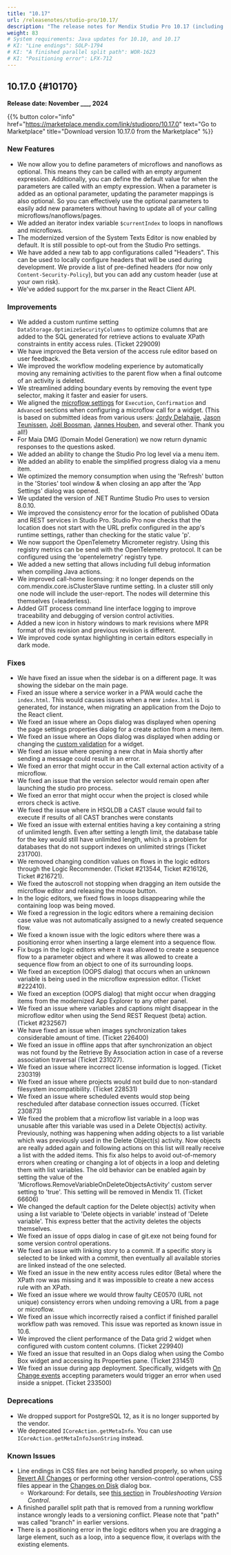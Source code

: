 ```yaml
---
title: "10.17"
url: /releasenotes/studio-pro/10.17/
description: "The release notes for Mendix Studio Pro 10.17 (including all patches) with details on new features, bug fixes, and known issues."
weight: 83
# System requirements: Java updates for 10.10, and 10.17
# KI: "Line endings": SOLP-1794 
# KI: "A finished parallel split path": WOR-1623
# KI: "Positioning error": LFX-712
---
```


## 10.17.0 {#10170}

**Release date: November ___, 2024**

{{% button color="info" href="https://marketplace.mendix.com/link/studiopro/10.17.0" text="Go to Marketplace" title="Download version 10.17.0 from the Marketplace" %}}

### New Features

* We now allow you to define parameters of microflows and nanoflows as optional. This means they can be called with an empty argument expression. Additionally, you can define the default value for when the parameters are called with an empty expression. When a parameter is added as an optional parameter, updating the parameter mappings is also optional. So you can effectively use the optional parameters to easily add new parameters without having to update all of your calling microflows/nanoflows/pages.
* We added an iterator index variable `$currentIndex` to loops in nanoflows and microflows.
* The modernized version of the System Texts Editor is now enabled by default. It is still possible to opt-out from the Studio Pro settings.
* We have added a new tab to app configurations called "Headers". This can be used to locally configure headers that will be used during development. We provide a list of pre-defined headers (for now only `Content-Security-Policy`), but you can add any custom header (use at your own risk).
* We've added support for the mx.parser in the React Client API.

### Improvements

* We added a custom runtime setting `DataStorage.OptimizeSecurityColumns` to optimize columns that are added to the SQL generated for retrieve actions to evaluate XPath constraints in entity access rules. (Ticket 229009)
* We have improved the Beta version of the access rule editor based on user feedback.
* We improved the workflow modeling experience by automatically moving any remaining activities to the parent flow when a final outcome of an activity is deleted.
* We streamlined adding boundary events by removing the event type selector, making it faster and easier for users.
* We aligned the [microflow settings](/refguide/on-click-event/#microflow-settings) for `Execution`, `Confirmation` and `Advanced` sections when configuring a microflow call for a widget. (This is based on submitted ideas from various users: [Jordy Delahaije](https://community.mendix.com/link/space/studio-pro/ideas/3676), [Jason Teunissen](https://community.mendix.com/link/space/user-experience/ideas/1971), [Joël Boosman](https://community.mendix.com/link/space/microflows/ideas/2470), [Jannes Houben](https://community.mendix.com/link/space/widgets/ideas/1868), and several other. Thank you all!)
* For Maia DMG (Domain Model Generation) we now return dynamic responses to the questions asked.
* We added an ability to change the Studio Pro log level via a menu item.
* We added an ability to enable the simplified progress dialog via a menu item.
* We optimized the memory consumption when using the 'Refresh' button in the 'Stories' tool window & when closing an app after the 'App Settings' dialog was opened.
* We updated the version of .NET Runtime Studio Pro uses to version 8.0.10.
* We improved the consistency error for the location of published OData and REST services in Studio Pro. Studio Pro now checks that the location does not start with the URL prefix configured in the app's runtime settings, rather than checking for the static value 'p'.
* We now support the OpenTelemetry Micrometer registry. Using this registry metrics can be send with the OpenTelemetry protocol. It can be configured using the 'opentelemetry' registry type.
* We added a new setting that allows including full debug information when compiling Java actions.
* We improved call-home licensing: it no longer depends on the com.mendix.core.isClusterSlave runtime setting. In a cluster still only one node will include the user-report. The nodes will determine this themselves (=leaderless).
* Added GIT process command line interface logging to improve traceability and debugging of version control activities.
* Added a new icon in history windows to mark revisions where MPR format of this revision and previous revision is different.
* We improved code syntax highlighting in certain editors especially in dark mode.

### Fixes

* We have fixed an issue when the sidebar is on a different page. It was showing the sidebar on the main page.
* Fixed an issue where a service worker in a PWA would cache the `index.html`. This would causes issues when a new `index.html` is generated, for instance, when migrating an application from the Dojo to the React client.
* We fixed an issue where an Oops dialog was displayed when opening the page settings properties dialog for a create action from a menu item.
* We fixed an issue where an Oops dialog was displayed when adding or changing the [custom validation](/refguide/common-widget-properties/#custom-validation) for a widget.
* We fixed an issue where opening a new chat in Maia shortly after sending a message could result in an error.
* We fixed an error that might occur in the Call external action activity of a microflow.
* We fixed an issue that the version selector would remain open after launching the studio pro process.
* We fixed an error that might occur when the project is closed while errors check is active.
* We fixed the issue where in HSQLDB a CAST clause would fail to execute if results of all CAST branches were constants
* We fixed an issue with external entities having a key containing a string of unlimited length. Even after setting a length limit, the database table for the key would still have unlimited length, which is a problem for databases that do not support indexes on unlimited strings (Ticket 231700).
* We removed changing condition values on flows in the logic editors through the Logic Recommender. (Ticket #213544, Ticket #216126, Ticket #216721).
* We fixed the autoscroll not stopping when dragging an item outside the microflow editor and releasing the mouse button.
* In the logic editors, we fixed flows in loops disappearing while the containing loop was being moved.
* We fixed a regression in the logic editors where a remaining decision case value was not automatically assigned to a newly created sequence flow.
* We fixed a known issue with the logic editors where there was a positioning error when inserting a large element into a sequence flow.
* Fix bugs in the logic editors where it was allowed to create a sequence flow to a parameter object and where it was allowed to create a sequence flow from an object to one of its surrounding loops.
* We fixed an exception (OOPS dialog) that occurs when an unknown variable is being used in the microflow expression editor. (Ticket #222410).
* We fixed an exception (OOPS dialog) that  might occur when dragging items from the modernized App Explorer to any other panel.
* We fixed an issue where variables and captions might disappear in the microflow editor when using the Send REST Request (beta) action. (Ticket #232567)
* We have fixed an issue when images synchronization takes considerable amount of time. (Ticket 226400)
* We fixed an issue in offline apps that after synchronization an object was not found by the Retrieve By Association action in case of a reverse association traversal (Ticket 231027).
* We fixed an issue where incorrect license information is logged. (Ticket 230319)
* We fixed an issue where projects would not build due to non-standard filesystem incompatibility. (Ticket 228531)
* We fixed an issue where scheduled events would stop being rescheduled after database connection issues occurred. (Ticket 230873)
* We fixed the problem that a microflow list variable in a loop was unusable after this variable was used in a Delete Object(s) activity. Previously, nothing was happening when adding objects to a list variable which was previously used in the Delete Object(s) activity. Now objects are really added again and following actions on this list will really receive a list with the added items. This fix also helps to avoid out-of-memory errors when creating or changing a lot of objects in a loop and deleting them with list variables. The old behavior can be enabled again by setting the value of the 'Microflows.RemoveVariableOnDeleteObjectsActivity' custom server setting to 'true'. This setting will be removed in Mendix 11. (Ticket 66606)
* We changed the default caption for the Delete object(s) activity when using a list variable to 'Delete objects in variable' instead of 'Delete variable'. This express better that the activity deletes the objects themselves.
* We fixed an issue of opps dialog in case of git.exe not being found for some version control operations.
* We fixed an issue with linking story to a commit. If a specific story is selected to be linked with a commit, then eventually all available stories are linked instead of the one selected.
* We fixed an issue in the new entity access rules editor (Beta) where the XPath row was missing and it was impossible to create a new access rule with an XPath.
* We fixed an issue where we would throw faulty CE0570 (URL not unique) consistency errors when undoing removing a URL from a page or microflow.
* We fixed an issue which incorrectly raised a conflict if finished parallel workflow path was removed. This issue was reported as known issue in 10.6.
* We improved the client performance of the Data grid 2 widget when configured with custom content columns. (Ticket 229940)
* We fixed an issue that resulted in an Oops dialog when using the Combo Box widget and accessing its Properties pane. (Ticket 231451)
* We fixed an issue during app deployment. Specifically, widgets with [On Change events](/refguide/on-click-event/#on-change) accepting parameters would trigger an error when used inside a snippet. (Ticket 233500)

### Deprecations

* We dropped support for PostgreSQL 12, as it is no longer supported by the vendor.
* We deprecated `ICoreAction.getMetaInfo`. You can use `ICoreAction.getMetaInfoJsonString` instead.

### Known Issues

* Line endings in CSS files are not being handled properly, so when using [Revert All Changes](/refguide/using-version-control-in-studio-pro/) or performing other version-control operations, CSS files appear in the [Changes on Disk](/refguide/version-control-menu/#show-changes) dialog box.
  * Workaround: For details, see [this section](/refguide/troubleshoot-version-control-issues/#css-error) in *Troubleshooting Version Control*.
* A finished parallel split path that is removed from a running workflow instance wrongly leads to a versioning conflict. Please note that "path" was called "branch" in earlier versions.
* There is a positioning error in the logic editors when you are dragging a large element, such as a loop, into a sequence flow, it overlaps with the existing elements.

